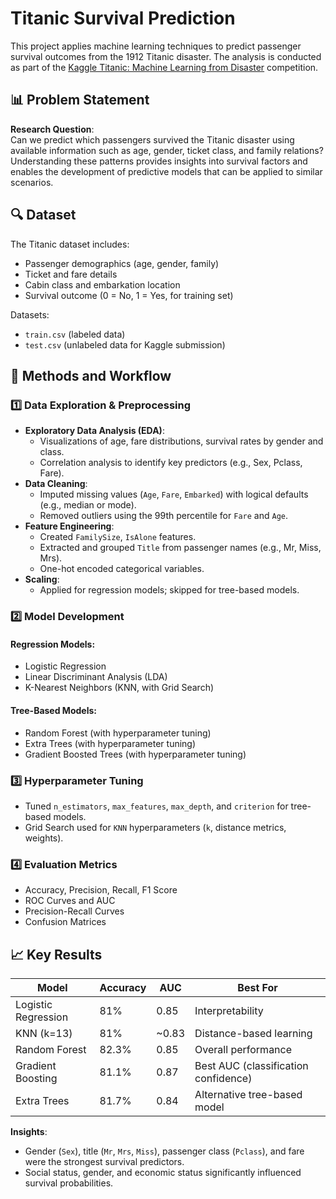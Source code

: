 # Titanic Survival Prediction

This project applies machine learning techniques to predict passenger survival outcomes from the 1912 Titanic disaster. The analysis is conducted as part of the [Kaggle Titanic: Machine Learning from Disaster](https://www.kaggle.com/competitions/titanic) competition.

## 📊 Problem Statement

**Research Question**:  
Can we predict which passengers survived the Titanic disaster using available information such as age, gender, ticket class, and family relations? Understanding these patterns provides insights into survival factors and enables the development of predictive models that can be applied to similar scenarios.

## 🔍 Dataset

The Titanic dataset includes:
- Passenger demographics (age, gender, family)
- Ticket and fare details
- Cabin class and embarkation location
- Survival outcome (0 = No, 1 = Yes, for training set)

Datasets:
- `train.csv` (labeled data)
- `test.csv` (unlabeled data for Kaggle submission)

## 🧰 Methods and Workflow

### 1️⃣ Data Exploration & Preprocessing
- **Exploratory Data Analysis (EDA)**: 
  - Visualizations of age, fare distributions, survival rates by gender and class.
  - Correlation analysis to identify key predictors (e.g., Sex, Pclass, Fare).
- **Data Cleaning**:
  - Imputed missing values (`Age`, `Fare`, `Embarked`) with logical defaults (e.g., median or mode).
  - Removed outliers using the 99th percentile for `Fare` and `Age`.
- **Feature Engineering**:
  - Created `FamilySize`, `IsAlone` features.
  - Extracted and grouped `Title` from passenger names (e.g., Mr, Miss, Mrs).
  - One-hot encoded categorical variables.
- **Scaling**:
  - Applied for regression models; skipped for tree-based models.

### 2️⃣ Model Development

#### Regression Models:
- Logistic Regression
- Linear Discriminant Analysis (LDA)
- K-Nearest Neighbors (KNN, with Grid Search)

#### Tree-Based Models:
- Random Forest (with hyperparameter tuning)
- Extra Trees (with hyperparameter tuning)
- Gradient Boosted Trees (with hyperparameter tuning)

### 3️⃣ Hyperparameter Tuning
- Tuned `n_estimators`, `max_features`, `max_depth`, and `criterion` for tree-based models.
- Grid Search used for `KNN` hyperparameters (`k`, distance metrics, weights).

### 4️⃣ Evaluation Metrics
- Accuracy, Precision, Recall, F1 Score
- ROC Curves and AUC
- Precision-Recall Curves
- Confusion Matrices


## 📈 Key Results

| Model                 | Accuracy  | AUC     | Best For                          |
|-----------------------|-----------|---------|----------------------------------|
| Logistic Regression   | 81%       | 0.85    | Interpretability                  |
| KNN (k=13)            | 81%       | ~0.83   | Distance-based learning           |
| Random Forest         | 82.3%     | 0.85    | Overall performance               |
| Gradient Boosting     | 81.1%     | 0.87    | Best AUC (classification confidence) |
| Extra Trees           | 81.7%     | 0.84    | Alternative tree-based model      |

**Insights**:
- Gender (`Sex`), title (`Mr`, `Mrs`, `Miss`), passenger class (`Pclass`), and fare were the strongest survival predictors.
- Social status, gender, and economic status significantly influenced survival probabilities.
